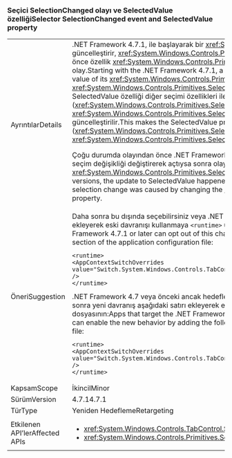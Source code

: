 ### <a name="selector-selectionchanged-event-and-selectedvalue-property"></a><span data-ttu-id="31d47-101">Seçici SelectionChanged olayı ve SelectedValue özelliği</span><span class="sxs-lookup"><span data-stu-id="31d47-101">Selector SelectionChanged event and SelectedValue property</span></span>

|   |   |
|---|---|
|<span data-ttu-id="31d47-102">Ayrıntılar</span><span class="sxs-lookup"><span data-stu-id="31d47-102">Details</span></span>|<span data-ttu-id="31d47-103">.NET Framework 4.7.1, ile başlayarak bir <xref:System.Windows.Controls.Primitives.Selector> her zaman değerini güncelleştirir, <xref:System.Windows.Controls.Primitives.Selector.SelectedValue%2A> özel durumu oluşturulmadan önce özellik <xref:System.Windows.Controls.Primitives.Selector.SelectionChanged> kendi seçimi değiştiğinde olay.</span><span class="sxs-lookup"><span data-stu-id="31d47-103">Starting with the .NET Framework 4.7.1, a <xref:System.Windows.Controls.Primitives.Selector> always updates the value of its <xref:System.Windows.Controls.Primitives.Selector.SelectedValue%2A> property before raising the <xref:System.Windows.Controls.Primitives.Selector.SelectionChanged> event, when its selection changes.</span></span> <span data-ttu-id="31d47-104">Bu SelectedValue özelliği diğer seçimi özellikleri ile tutarlı hale getirir (<xref:System.Windows.Controls.Primitives.Selector.SelectedItem%2A> ve <xref:System.Windows.Controls.Primitives.Selector.SelectedIndex%2A>), hangi olayı tetiklenmeden önce güncelleştirilir.</span><span class="sxs-lookup"><span data-stu-id="31d47-104">This makes the SelectedValue property consistent with the other selection properties (<xref:System.Windows.Controls.Primitives.Selector.SelectedItem%2A> and <xref:System.Windows.Controls.Primitives.Selector.SelectedIndex%2A>), which are updated before raising the event.</span></span><p/><span data-ttu-id="31d47-105">Çoğu durumda olayından önce .NET Framework 4.7 ve önceki sürümlerle SelectedValue güncelleştirme oldu, ancak seçim değişikliği değiştirerek açtıysa sonra olay meydana geldiği <xref:System.Windows.Controls.Primitives.Selector.SelectedValue%2A> özelliği.</span><span class="sxs-lookup"><span data-stu-id="31d47-105">In the .NET Framework 4.7 and earlier versions, the update to SelectedValue happened before the event in most cases, but it happened after the event if the selection change was caused by changing the <xref:System.Windows.Controls.Primitives.Selector.SelectedValue%2A> property.</span></span>|
|<span data-ttu-id="31d47-106">Öneri</span><span class="sxs-lookup"><span data-stu-id="31d47-106">Suggestion</span></span>|<span data-ttu-id="31d47-107">Daha sonra bu dışında seçebilirsiniz veya .NET Framework 4.7.1'i hedefleyen uygulamalar değiştirin ve aşağıdaki ekleyerek eski davranışı kullanmaya <code>&lt;runtime&gt;</code> uygulama yapılandırma dosyası bölümünü:</span><span class="sxs-lookup"><span data-stu-id="31d47-107">Apps that target the .NET Framework 4.7.1 or later can opt out of this change and use legacy behavior by adding the following to the <code>&lt;runtime&gt;</code> section of the application configuration file:</span></span><pre><code class="lang-xml">&lt;runtime&gt;&#13;&#10;&lt;AppContextSwitchOverrides&#13;&#10;value=&quot;Switch.System.Windows.Controls.TabControl.SelectionPropertiesCanLagBehindSelectionChangedEvent=true&quot; /&gt;&#13;&#10;&lt;/runtime&gt;&#13;&#10;</code></pre><span data-ttu-id="31d47-108">.NET Framework 4.7 veya önceki ancak hedefleyen uygulamaları .NET Framework 4.7.1 üzerinde çalışan veya daha sonra yeni davranış aşağıdaki satırı ekleyerek etkinleştirmek üzere <code>&lt;runtime&gt;</code> uygulama .configuration dosyasının:</span><span class="sxs-lookup"><span data-stu-id="31d47-108">Apps that target the .NET Framework 4.7 or earlier but are running on the .NET Framework 4.7.1 or later can enable the new behavior by adding the following line to the <code>&lt;runtime&gt;</code> section of the application .configuration file:</span></span><pre><code class="lang-xml">&lt;runtime&gt;&#13;&#10;&lt;AppContextSwitchOverrides value=&quot;Switch.System.Windows.Controls.TabControl.SelectionPropertiesCanLagBehindSelectionChangedEvent=false&quot; /&gt;&#13;&#10;&lt;/runtime&gt;&#13;&#10;</code></pre>|
|<span data-ttu-id="31d47-109">Kapsam</span><span class="sxs-lookup"><span data-stu-id="31d47-109">Scope</span></span>|<span data-ttu-id="31d47-110">İkincil</span><span class="sxs-lookup"><span data-stu-id="31d47-110">Minor</span></span>|
|<span data-ttu-id="31d47-111">Sürüm</span><span class="sxs-lookup"><span data-stu-id="31d47-111">Version</span></span>|<span data-ttu-id="31d47-112">4.7.1</span><span class="sxs-lookup"><span data-stu-id="31d47-112">4.7.1</span></span>|
|<span data-ttu-id="31d47-113">Tür</span><span class="sxs-lookup"><span data-stu-id="31d47-113">Type</span></span>|<span data-ttu-id="31d47-114">Yeniden Hedefleme</span><span class="sxs-lookup"><span data-stu-id="31d47-114">Retargeting</span></span>|
|<span data-ttu-id="31d47-115">Etkilenen API’ler</span><span class="sxs-lookup"><span data-stu-id="31d47-115">Affected APIs</span></span>|<ul><li><xref:System.Windows.Controls.TabControl.SelectedContent?displayProperty=nameWithType></li><li><xref:System.Windows.Controls.Primitives.Selector.SelectionChanged?displayProperty=nameWithType></li></ul>|

